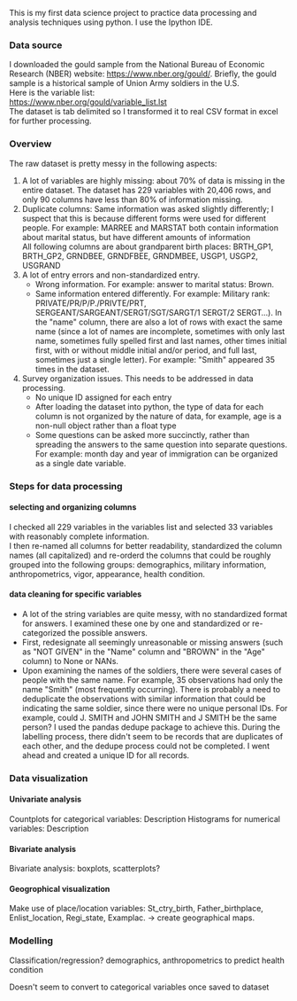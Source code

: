 This is my first data science project to practice data processing and analysis techniques using python. I use the Ipython IDE. 

### Data source

I downloaded the gould sample from the National Bureau of Economic Research (NBER) website: https://www.nber.org/gould/.
Briefly, the gould sample is a historical sample of Union Army soldiers in the U.S. \
Here is the variable list: \
https://www.nber.org/gould/variable_list.lst \
The dataset is tab delimited so I transformed it to real CSV format in excel for further processing.

### Overview

The raw dataset is pretty messy in the following aspects: 
1. A lot of variables are highly missing: about 70% of data is missing in the entire dataset. The dataset has 229 variables with 20,406 rows, and only 90 columns have less than 80% of information missing. 
2. Duplicate columns: Same information was asked slightly differently; I suspect that this is because different forms were used for different people. For example: 
   MARREE and MARSTAT both contain information about marital status, but have different amounts of information \
   All following columns are about grandparent birth places: BRTH_GP1, BRTH_GP2, GRNDBEE, GRNDFBEE, GRNDMBEE, USGP1, USGP2, USGRAND 
3. A lot of entry errors and non-standardized entry. 
   * Wrong information. For example: answer to marital status: Brown. 
   * Same information entered differently. For example:  Military rank: PRIVATE/PR/P/P./PRIVTE/PRT, SERGEANT/SARGEANT/SERGT/SGT/SARGT/1 SERGT/2 SERGT…). In the "name" column, there are also a lot of rows with exact the same name (since a lot of names are incomplete, sometimes with only last name, sometimes fully spelled first and last names, other times initial first, with or without middle initial and/or period, and full last, sometimes just a single letter). For example: "Smith" appeared 35 times in the dataset.
4. Survey organization issues. This needs to be addressed in data processing. 
   * No unique ID assigned for each entry 
   * After loading the dataset into python, the type of data for each column is not organized by the nature of data, for example, age is a non-null object rather than a float type 
   * Some questions can be asked more succinctly, rather than spreading the answers to the same question into separate questions. For example: month day and year of immigration can be organized as a single date variable.

### Steps for data processing
#### selecting and organizing columns
I checked all 229 variables in the variables list and selected 33 variables with reasonably complete information. \
I then re-named all columns for better readability, standardized the column names (all capitalized) and re-orderd the columns that could be roughly grouped into the following groups: demographics, military information, anthropometrics, vigor, appearance, health condition. 
#### data cleaning for specific variables
* A lot of the string variables are quite messy, with no standardized format for answers. I examined these one by one and standardized or re-categorized the possible answers. 
* First, redesignate all seemingly unreasonable or missing answers (such as "NOT GIVEN" in the "Name" column and "BROWN" in the "Age" column) to None or NANs. 
* Upon examining the names of the soldiers, there were several cases of people with the same name. For example, 35 observations had only the name "Smith" (most frequently occurring). There is probably a need to deduplicate the observations with similar information that could be indicating the same soldier, since there were no unique personal IDs. For example, could J. SMITH and JOHN SMITH and J SMITH be the same person? I used the pandas dedupe package to achieve this. During the labelling process, there didn't seem to be records that are duplicates of each other, and the dedupe process could not be completed. I went ahead and created a unique ID for all records.

### Data visualization
#### Univariate analysis
Countplots for categorical variables:
Description
Histograms for numerical variables:
Description
#### Bivariate analysis
Bivariate analysis:
boxplots, scatterplots?
#### Geogrophical visualization
Make use of place/location variables: St_ctry_birth, Father_birthplace, Enlist_location, Regi_state, Examplac. -> create geographical maps.

### Modelling
Classification/regression? demographics, anthropometrics to predict health condition



Doesn't seem to convert to categorical variables once saved to dataset


